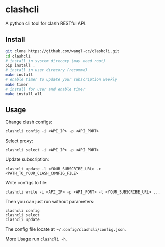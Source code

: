 # clashcli

A python cli tool for clash RESTful API.

## Install

```bash
git clone https://github.com/wangl-cc/clashcli.git
cd clashcli
# install in system direcory (may need root)
pip install .
# install in user direcory (recommd)
make install
# enable timer to update your subscription weekly
make timer
# install for user and enable timer
make install_all
```

## Usage

Change clash configs:

```
clashcli config -i <API_IP> -p <API_PORT>
```

Select proxy:

```
clashcli select -i <API_IP> -p <API_PORT>
```

Update subscription:

```
clashcli update -l <YOUR_SUBSCRIBE_URL> -c <PATH_TO_YOUR_CLASH_CONFIG_FILE>
```

Write configs to file:

```
clashcli write -i <API_IP> -p <API_PORT> -l <YOUR_SUBSCRIBE_URL> ...
```

Then you can just run without parameters:

```
clashcli config
clashcli select
clashcli update
```

The config file locate at `~/.config/clashcli/config.json`.

More Usage run `clashcli -h`.

<!-- vim modeline
vim:ts=2:sw=2:tw=75
-->
